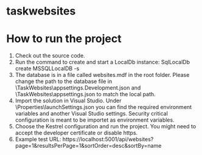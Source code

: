 # taskwebsites
# How to run the project
1. Check out the source code.
2. Run the command to create and start a LocalDb instance: SqlLocalDb create MSSQLLocalDB -s
3. The database is in a file called  websites.mdf in the root folder. Please change the path to the database file in \TaskWebsites\appsettings.Development.json and \TaskWebsites\appsettings.json
to match the local path.
4. Import the solution in Visual Studio. Under \Properties\launchSettings.json you can find the required environment variables and another Visual Studio settings.
Security critical configuration is meant to be importet as environment variables.
5. Choose the Kestrel configuration and run the project. You might need to accept the developer certificate or disable https.
6. Example test URL:
  https://localhost:5001/api/websites?page=1&resultsPerPage=1&sortOrder=desc&sortBy=name
